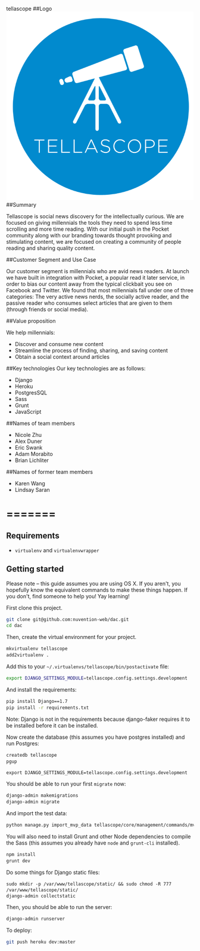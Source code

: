tellascope
##Logo
![Tellascope](Logos/logo.png)
##Summary
 
Tellascope is social news discovery for the intellectually curious. We are focused on giving millennials the tools they need to spend less time scrolling and more time reading. With our initial push in the Pocket community along with our branding towards thought provoking and stimulating content, we are focused on creating a community of people reading and sharing quality content.
	
##Customer Segment and Use Case

Our customer segment is millennials who are avid news readers. At launch we have built in integration with Pocket, a popular read it later service, in order to bias our content away from the typical clickbait you see on Facebook and Twitter. We found that most millennials fall under one of three categories: The very active news nerds, the socially active reader, and the passive reader who consumes select articles that are given to them (through friends or social media).

##Value proposition

We help millennials:

* Discover and consume new content
* Streamline the process of finding, sharing, and saving content
* Obtain a social context around articles

##Key technologies
Our key technologies are as follows:

* Django
* Heroku
* PostgresSQL
* Sass
* Grunt
* JavaScript

##Names of team members
* Nicole Zhu
* Alex Duner
* Eric Swank
* Adam Morabito
* Brian Lichliter

##Names of former team members
* Karen Wang
* Lindsay Saran

=======
=======

## Requirements

- `virtualenv` and `virtualenvwrapper`

## Getting started
Please note – this guide assumes you are using OS X. If you aren't, you hopefully know the equivalent commands to make these things happen. If you don't, find someone to help you! Yay learning!

First clone this project.

```bash
git clone git@github.com:nuvention-web/dac.git
cd dac
```

Then, create the virtual environment for your project.

```bash
mkvirtualenv tellascope
add2virtualenv .
```

Add this to your `~/.virtualenvs/tellascope/bin/postactivate` file:
```bash
export DJANGO_SETTINGS_MODULE=tellascope.config.settings.development
```

And install the requirements:

```bash
pip install Django==1.7
pip install -r requirements.txt
```

Note: Django is not in the requirements because django-faker requires it to be installed before it can be installed.

Now create the database (this assumes you have postgres installed) and run Postgres:

```bash
createdb tellascope
pgup
```

```
export DJANGO_SETTINGS_MODULE=tellascope.config.settings.development
```

You should be able to run your first `migrate` now:

```bash
django-admin makemigrations
django-admin migrate
```

And import the test data:

```bash
python manage.py import_mvp_data tellascope/core/management/commands/mvp_data.csv
 ```

You will also need to install Grunt and other Node dependencies to compile the Sass (this assumes you already have `node` and `grunt-cli` installed).

```bash
npm install
grunt dev
```

Do some things for Django static files:
```
sudo mkdir -p /var/www/tellascope/static/ && sudo chmod -R 777 /var/www/tellascope/static/
django-admin collectstatic
```

Then, you should be able to run the server:

```bash
django-admin runserver
```

To deploy:

```bash
git push heroku dev:master
```
